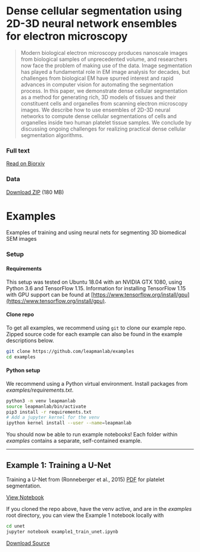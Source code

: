 
# Dense cellular segmentation using 2D-3D neural network ensembles for electron microscopy

> Modern biological electron microscopy produces nanoscale images from biological samples of unprecedented volume, and researchers now face the problem of making use of the data. Image segmentation has played a fundamental role in EM image analysis for decades, but challenges from biological EM have spurred interest and rapid advances in computer vision for automating the segmentation process. In this paper, we demonstrate dense cellular segmentation as a method for generating rich, 3D models of tissues and their constituent cells and organelles from scanning electron microscopy images. We describe how to use ensembles of 2D-3D neural networks to compute dense cellular segmentations of cells and organelles inside two human platelet tissue samples. We conclude by discussing ongoing challenges for realizing practical dense cellular segmentation algorithms.

### Full text

[Read on Biorxiv](https://www.biorxiv.org/content/addactuallinkhere)

### Data

[Download ZIP](https://www.dropbox.com/s/68yclbraqq1diza/platelet_data_1219.zip) (180 MB)

# Examples

Examples of training and using neural nets for segmenting 3D biomedical SEM images

### Setup

#### Requirements

This setup was tested on Ubuntu 18.04 with an NVIDIA GTX 1080, using Python 3.6 and TensorFlow 1.15. Information for installing TensorFlow 1.15 with GPU support can be found at [https://www.tensorflow.org/install/gpu](https://www.tensorflow.org/install/gpu).

#### Clone repo

To get all examples, we recommend using `git` to clone our example repo. Zipped source code for each example can also be found in the example descriptions below.

```bash
git clone https://github.com/leapmanlab/examples
cd examples
```

#### Python setup

We recommend using a Python virtual environment. Install packages from _examples/requirements.txt_.

```bash
python3 -m venv leapmanlab
source leapmanlab/bin/activate
pip3 install -r requirements.txt
# Add a jupyter kernel for the venv
ipython kernel install --user --name=leapmanlab
```

You should now be able to run example notebooks! Each folder within _examples_ contains a separate, self-contained example.

---

## Example 1: Training a U-Net

Training a U-Net from (Ronneberger et al., 2015) [PDF](https://arxiv.org/pdf/1505.04597.pdf) for platelet segmentation.

[View Notebook](example1_train_unet.html)

If you cloned the repo above, have the venv active, and are in the _examples_ root directory, you can view the Example 1 notebook locally with

```bash
cd unet
jupyter notebook example1_train_unet.ipynb
```

[Download Source](https://www.dropbox.com/s/gtrm8p1lmxdosz4/example1_0103.zip?dl=1)

